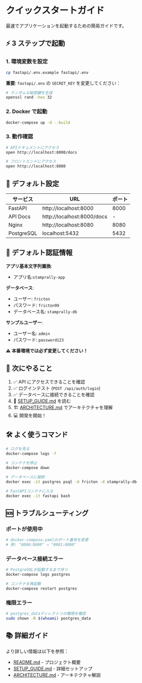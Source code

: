 # クイックスタートガイド

最速でアプリケーションを起動するための簡易ガイドです。

## ⚡ 3 ステップで起動

### 1. 環境変数を設定

```bash
cp fastapi/.env.example fastapi/.env
```

**重要**: `fastapi/.env` の `SECRET_KEY` を変更してください：

```bash
# ランダムな秘密鍵を生成
openssl rand -hex 32
```

### 2. Docker で起動

```bash
docker-compose up -d --build
```

### 3. 動作確認

```bash
# APIドキュメントにアクセス
open http://localhost:8000/docs

# フロントエンドにアクセス
open http://localhost:8080
```

## 🎯 デフォルト設定

| サービス   | URL                        | ポート |
| ---------- | -------------------------- | ------ |
| FastAPI    | http://localhost:8000      | 8000   |
| API Docs   | http://localhost:8000/docs | -      |
| Nginx      | http://localhost:8080      | 8080   |
| PostgreSQL | localhost:5432             | 5432   |

## 🔑 デフォルト認証情報

**アプリ基本文字列置換**:

- アプリ名:`stamprally-app`

**データベース**:

- ユーザー: `fricton`
- パスワード: `fricton99`
- データベース名: `stamprally-db`

**サンプルユーザー**:

- ユーザー名: `admin`
- パスワード: `password123`

⚠️ **本番環境では必ず変更してください！**

## 📝 次にやること

1. ✅ API にアクセスできることを確認
2. ✅ ログインテスト (`POST /api/auth/login`)
3. ✅ データベースに接続できることを確認
4. 📖 [SETUP_GUIDE.md](SETUP_GUIDE.md) を読む
5. 🏗️ [ARCHITECTURE.md](ARCHITECTURE.md) でアーキテクチャを理解
6. 💻 開発を開始！

## 🛠️ よく使うコマンド

```bash
# ログを見る
docker-compose logs -f

# コンテナを停止
docker-compose down

# データベースに接続
docker exec -it postgres psql -U fricton -d stamprally-db

# FastAPIコンテナに入る
docker exec -it fastapi bash
```

## 🆘 トラブルシューティング

### ポートが使用中

```bash
# docker-compose.yamlのポート番号を変更
# 例: "8000:8000" → "8001:8000"
```

### データベース接続エラー

```bash
# PostgreSQLが起動するまで待つ
docker-compose logs postgres

# コンテナを再起動
docker-compose restart postgres
```

### 権限エラー

```bash
# postgres_dataディレクトリの権限を確認
sudo chown -R $(whoami) postgres_data
```

## 📚 詳細ガイド

より詳しい情報は以下を参照：

- [README.md](README.md) - プロジェクト概要
- [SETUP_GUIDE.md](SETUP_GUIDE.md) - 詳細セットアップ
- [ARCHITECTURE.md](ARCHITECTURE.md) - アーキテクチャ解説

